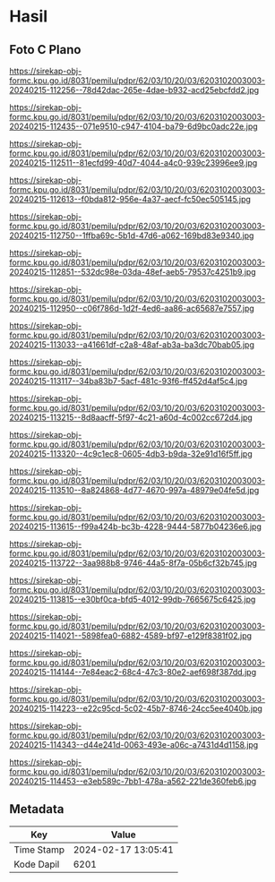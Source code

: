 # Hasil

## Foto C Plano

https://sirekap-obj-formc.kpu.go.id/8031/pemilu/pdpr/62/03/10/20/03/6203102003003-20240215-112256--78d42dac-265e-4dae-b932-acd25ebcfdd2.jpg

https://sirekap-obj-formc.kpu.go.id/8031/pemilu/pdpr/62/03/10/20/03/6203102003003-20240215-112435--071e9510-c947-4104-ba79-6d9bc0adc22e.jpg

https://sirekap-obj-formc.kpu.go.id/8031/pemilu/pdpr/62/03/10/20/03/6203102003003-20240215-112511--81ecfd99-40d7-4044-a4c0-939c23996ee9.jpg

https://sirekap-obj-formc.kpu.go.id/8031/pemilu/pdpr/62/03/10/20/03/6203102003003-20240215-112613--f0bda812-956e-4a37-aecf-fc50ec505145.jpg

https://sirekap-obj-formc.kpu.go.id/8031/pemilu/pdpr/62/03/10/20/03/6203102003003-20240215-112750--1ffba69c-5b1d-47d6-a062-169bd83e9340.jpg

https://sirekap-obj-formc.kpu.go.id/8031/pemilu/pdpr/62/03/10/20/03/6203102003003-20240215-112851--532dc98e-03da-48ef-aeb5-79537c4251b9.jpg

https://sirekap-obj-formc.kpu.go.id/8031/pemilu/pdpr/62/03/10/20/03/6203102003003-20240215-112950--c06f786d-1d2f-4ed6-aa86-ac65687e7557.jpg

https://sirekap-obj-formc.kpu.go.id/8031/pemilu/pdpr/62/03/10/20/03/6203102003003-20240215-113033--a41661df-c2a8-48af-ab3a-ba3dc70bab05.jpg

https://sirekap-obj-formc.kpu.go.id/8031/pemilu/pdpr/62/03/10/20/03/6203102003003-20240215-113117--34ba83b7-5acf-481c-93f6-ff452d4af5c4.jpg

https://sirekap-obj-formc.kpu.go.id/8031/pemilu/pdpr/62/03/10/20/03/6203102003003-20240215-113215--8d8aacff-5f97-4c21-a60d-4c002cc672d4.jpg

https://sirekap-obj-formc.kpu.go.id/8031/pemilu/pdpr/62/03/10/20/03/6203102003003-20240215-113320--4c9c1ec8-0605-4db3-b9da-32e91d16f5ff.jpg

https://sirekap-obj-formc.kpu.go.id/8031/pemilu/pdpr/62/03/10/20/03/6203102003003-20240215-113510--8a824868-4d77-4670-997a-48979e04fe5d.jpg

https://sirekap-obj-formc.kpu.go.id/8031/pemilu/pdpr/62/03/10/20/03/6203102003003-20240215-113615--f99a424b-bc3b-4228-9444-5877b04236e6.jpg

https://sirekap-obj-formc.kpu.go.id/8031/pemilu/pdpr/62/03/10/20/03/6203102003003-20240215-113722--3aa988b8-9746-44a5-8f7a-05b6cf32b745.jpg

https://sirekap-obj-formc.kpu.go.id/8031/pemilu/pdpr/62/03/10/20/03/6203102003003-20240215-113815--e30bf0ca-bfd5-4012-99db-7665675c6425.jpg

https://sirekap-obj-formc.kpu.go.id/8031/pemilu/pdpr/62/03/10/20/03/6203102003003-20240215-114021--5898fea0-6882-4589-bf97-e129f8381f02.jpg

https://sirekap-obj-formc.kpu.go.id/8031/pemilu/pdpr/62/03/10/20/03/6203102003003-20240215-114144--7e84eac2-68c4-47c3-80e2-aef698f387dd.jpg

https://sirekap-obj-formc.kpu.go.id/8031/pemilu/pdpr/62/03/10/20/03/6203102003003-20240215-114223--e22c95cd-5c02-45b7-8746-24cc5ee4040b.jpg

https://sirekap-obj-formc.kpu.go.id/8031/pemilu/pdpr/62/03/10/20/03/6203102003003-20240215-114343--d44e241d-0063-493e-a06c-a7431d4d1158.jpg

https://sirekap-obj-formc.kpu.go.id/8031/pemilu/pdpr/62/03/10/20/03/6203102003003-20240215-114453--e3eb589c-7bb1-478a-a562-221de360feb6.jpg


## Metadata

| Key        | Value               |
| ---------- | ------------------- |
| Time Stamp | 2024-02-17 13:05:41 |
| Kode Dapil | 6201                |



